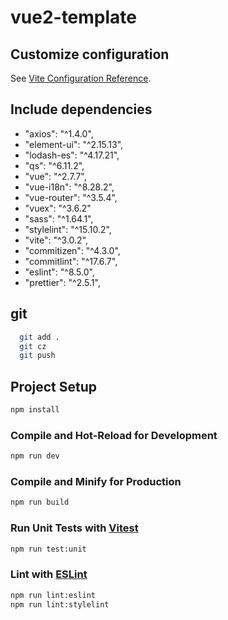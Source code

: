 # vue2-template

## Customize configuration

See [Vite Configuration Reference](https://vitejs.dev/config/).

## Include dependencies
  -  "axios": "^1.4.0",
  -  "element-ui": "^2.15.13",
  -  "lodash-es": "^4.17.21",
  -  "qs": "^6.11.2",
  -  "vue": "^2.7.7",
  -  "vue-i18n": "^8.28.2",
  -  "vue-router": "^3.5.4",
  -  "vuex": "^3.6.2"
  -  "sass": "^1.64.1",
  -  "stylelint": "^15.10.2",
  -  "vite": "^3.0.2",
  -  "commitizen": "^4.3.0",
  -  "commitlint": "^17.6.7",
  -  "eslint": "^8.5.0",
  -  "prettier": "^2.5.1",

## git

```sh
  git add .
  git cz
  git push
```

## Project Setup

```sh
npm install
```

### Compile and Hot-Reload for Development

```sh
npm run dev
```

### Compile and Minify for Production

```sh
npm run build
```

### Run Unit Tests with [Vitest](https://vitest.dev/)

```sh
npm run test:unit
```

### Lint with [ESLint](https://eslint.org/)

```sh
npm run lint:eslint
npm run lint:stylelint
```
